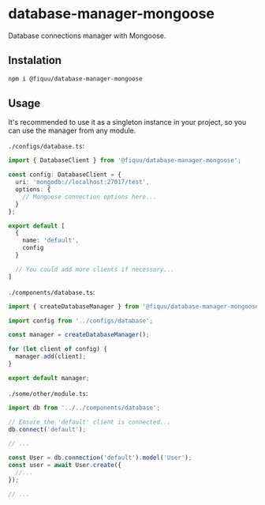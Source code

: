 # database-manager-mongoose

Database connections manager with Mongoose.

## Instalation

```sh
npm i @fiquu/database-manager-mongoose
```

## Usage

It's recommended to use it as a singleton instance in your project, so you can use the manager from any module.

`./configs/database.ts`:
```ts
import { DatabaseClient } from '@fiquu/database-manager-mongoose';

const config: DatabaseClient = {
  uri: 'mongodb://localhost:27017/test',
  options: {
    // Mongoose connection options here...
  }
};

export default [
  {
    name: 'default',
    config
  }

  // You could add more clients if necessary...
]
```

`./components/database.ts`:
```ts
import { createDatabaseManager } from '@fiquu/database-manager-mongoose';

import config from '../configs/database';

const manager = createDatabaseManager();

for (let client of config) {
  manager.add(client);
}

export default manager;
```

`./some/other/module.ts`:
```ts
import db from '../../components/database';

// Ensure the 'default' client is connected...
db.connect('default');

// ...

const User = db.connection('default').model('User');
const user = await User.create({
  //...
});

// ...
```
